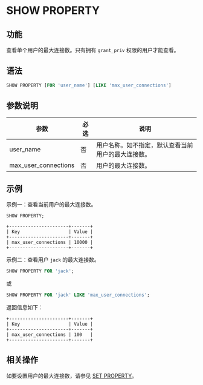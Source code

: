 
# SHOW PROPERTY

## 功能

查看单个用户的最大连接数。只有拥有 `grant_priv` 权限的用户才能查看。

## 语法

```SQL
SHOW PROPERTY [FOR 'user_name'] [LIKE 'max_user_connections']
```

## 参数说明

| **参数**              | **必选** | **说明**                                    |
| -------------------- | -------- | ----------------------------------------- |
| user_name            | 否       | 用户名称。如不指定，默认查看当前用户的最大连接数。 |
| max_user_connections | 否       | 用户的最大连接数。                           |

## 示例

示例一：查看当前用户的最大连接数。

```Plain
SHOW PROPERTY;

+----------------------+-------+
| Key                  | Value |
+----------------------+-------+
| max_user_connections | 10000 |
+----------------------+-------+
```

示例二：查看用户 `jack` 的最大连接数。

```SQL
SHOW PROPERTY FOR 'jack';
```

或

```SQL
SHOW PROPERTY FOR 'jack' LIKE 'max_user_connections';
```

返回信息如下：

```Plain
+----------------------+-------+
| Key                  | Value |
+----------------------+-------+
| max_user_connections | 100   |
+----------------------+-------+
```

## 相关操作

如要设置用户的最大连接数，请参见 [SET PROPERTY](../account-management/SET_PROPERTY.md)。
